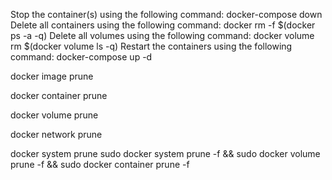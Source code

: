 Stop the container(s) using the following command:
docker-compose down
Delete all containers using the following command:
docker rm -f $(docker ps -a -q)
Delete all volumes using the following command:
docker volume rm $(docker volume ls -q)
Restart the containers using the following command:
docker-compose up -d


docker image prune

docker container prune

docker volume prune

docker network prune

docker system prune
sudo docker system prune -f && sudo docker volume prune -f && sudo docker container prune -f
